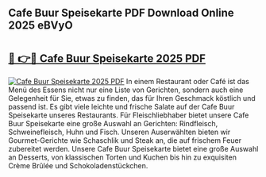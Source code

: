 ## Cafe Buur Speisekarte PDF Download Online 2025 eBVyO

# <h2><a href="http://gc5hid.nevu.top/?p=Cafe+Buur+Speisekarte">🔗 👉🔴 Cafe Buur Speisekarte 2025 PDF</a></h2>

[![Cafe Buur Speisekarte 2025 PDF](https://i.imgur.com/dBaPXMq.png)](http://gc5hid.nevu.top/?p=Cafe+Buur+Speisekarte)
In einem Restaurant oder Café ist das Menü des Essens nicht nur eine Liste von Gerichten, sondern auch eine Gelegenheit für Sie, etwas zu finden, das für Ihren Geschmack köstlich und passend ist. Es gibt viele leichte und frische Salate auf der Cafe Buur Speisekarte unseres Restaurants. Für Fleischliebhaber bietet unsere Cafe Buur Speisekarte eine große Auswahl an Gerichten: Rindfleisch, Schweinefleisch, Huhn und Fisch. Unseren Auserwählten bieten wir Gourmet-Gerichte wie Schaschlik und Steak an, die auf frischem Feuer zubereitet werden. Unsere Cafe Buur Speisekarte bietet eine große Auswahl an Desserts, von klassischen Torten und Kuchen bis hin zu exquisiten Crème Brûlée und Schokoladenstückchen.
